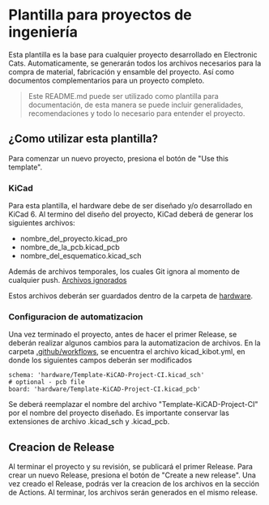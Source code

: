 # Plantilla para proyectos de ingeniería
Esta plantilla es la base para cualquier proyecto desarrollado en Electronic Cats.
Automaticamente, se generarán todos los archivos necesarios para la compra de material, fabricación y ensamble del proyecto.
Así como documentos complementarios para un proyecto completo.

> Este README.md puede ser utilizado como plantilla para documentación, de esta manera se puede incluir generalidades, recomendaciones y todo lo necesario para entender el proyecto.

## ¿Como utilizar esta plantilla?
Para comenzar un nuevo proyecto, presiona el botón de "Use this template".

### KiCad
Para esta plantilla, el hardware debe de ser diseñado y/o desarrollado en KiCad 6.
Al termino del diseño del proyecto, KiCad deberá de generar los siguientes archivos:

- nombre_del_proyecto.kicad_pro
- nombre_de_la_pcb.kicad_pcb
- nombre_del_esquematico.kicad_sch

Además de archivos temporales, los cuales Git ignora al momento de cualquier push.
[Archivos ignorados](.gitignore)

Estos archivos deberán ser guardados dentro de la carpeta de [hardware](hardware/).

### Configuracion de automatizacion
Una vez terminado el proyecto, antes de hacer el primer Release, se deberán realizar algunos cambios para la automatizacion de archivos.
En la carpeta [.github/workflows](.github/workflows/), se encuentra el archivo kicad_kibot.yml, en donde los siguientes campos deberán ser modificados
```
schema: 'hardware/Template-KiCAD-Project-CI.kicad_sch'
# optional - pcb file
board: 'hardware/Template-KiCAD-Project-CI.kicad_pcb'
```
Se deberá reemplazar el nombre del archivo "Template-KiCAD-Project-CI" por el nombre del proyecto diseñado.
Es importante conservar las extensiones de archivo .kicad_sch y .kicad_pcb.

## Creacion de Release
Al terminar el proyecto y su revisión, se publicará el primer Release.
Para crear un nuevo Release, presiona el botón de "Create a new release".
Una vez creado el Release, podrás ver la creacion de los archivos en la sección de Actions.
Al terminar, los archivos serán generados en el mismo release.
